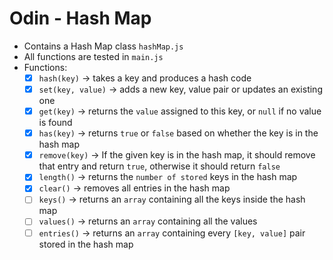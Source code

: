 # Odin - Hash Map

- Contains a Hash Map class `hashMap.js`
- All functions are tested in `main.js`
- Functions:
  - [x] `hash(key)` -> takes a key and produces a hash code
  - [x] `set(key, value)` -> adds a new key, value pair or updates an existing one
  - [x] `get(key)` -> returns the `value` assigned to this key, or `null` if no value is found
  - [x] `has(key)` -> returns `true` or `false` based on whether the key is in the hash map
  - [x] `remove(key)` -> If the given key is in the hash map, it should remove that entry and return `true`, otherwise it should return `false`
  - [x] `length()` -> returns the `number of stored` keys in the hash map
  - [x] `clear()` -> removes all entries in the hash map
  - [ ] `keys()` -> returns an `array` containing all the keys inside the hash map
  - [ ] `values()` -> returns an `array` containing all the values
  - [ ] `entries()` -> returns an `array` containing every `[key, value]` pair stored in the hash map
